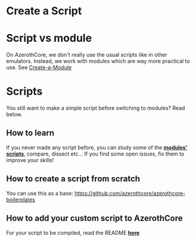 # Create a Script

# Script vs module

On AzerothCore, we don't really use the usual scripts like in other emulators. Instead, we work with modules which are way more practical to use. See [Create-a-Module](create-a-module)

# Scripts

You still want to make a simple script before switching to modules? Read below.

## How to learn

If you never made any script before, you can study some of the **[modules' scripts](https://www.azerothcore.org/catalogue/)**, compare, dissect etc... If you find some open issues, fix them to improve your skills!

## How to create a script from scratch

You can use this as a base: https://github.com/azerothcore/azerothcore-boilerplates

## How to add your custom script to AzerothCore

For your script to be compiled, read the README **[here](https://github.com/azerothcore/azerothcore-wotlk/blob/master/src/server/scripts/Custom/README)**
